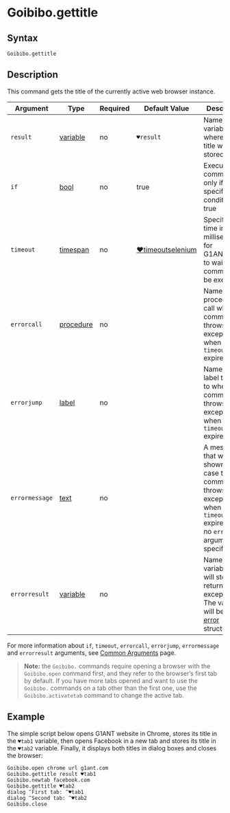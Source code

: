 # Goibibo.gettitle

## Syntax

```G1ANT
Goibibo.gettitle
```

## Description

This command gets the title of the currently active web browser instance.

| Argument | Type | Required | Default Value | Description |
| -------- | ---- | -------- | ------------- | ----------- |
| `result`       | [variable](https://manual.g1ant.com/link/G1ANT.Language/G1ANT.Language/Structures/VariableStructure.md) | no       | `♥result`                                                   | Name of a variable where the title will be stored |
| `if`           | [bool](https://manual.g1ant.com/link/G1ANT.Language/G1ANT.Language/Structures/BooleanStructure.md) | no       | true                                                        | Executes the command only if a specified condition is true   |
| `timeout`      | [timespan](https://manual.g1ant.com/link/G1ANT.Language/G1ANT.Language/Structures/TimeSpanStructure.md) | no       | [♥timeoutselenium](https://manual.g1ant.com/link/G1ANT.Addon.Selenium/G1ANT.Addon.Selenium/Variables/TimeoutSeleniumVariable.md) | Specifies time in milliseconds for G1ANT.Robot to wait for the command to be executed |
| `errorcall`    | [procedure](https://manual.g1ant.com/link/G1ANT.Language/G1ANT.Language/Structures/ProcedureStructure.md) | no       |                                                             | Name of a procedure to call when the command throws an exception or when a given `timeout` expires |
| `errorjump`    | [label](https://manual.g1ant.com/link/G1ANT.Language/G1ANT.Language/Structures/LabelStructure.md) | no       |                                                             | Name of the label to jump to when the command throws an exception or when a given `timeout` expires |
| `errormessage` | [text](https://manual.g1ant.com/link/G1ANT.Language/G1ANT.Language/Structures/TextStructure.md) | no       |                                                             | A message that will be shown in case the command throws an exception or when a given `timeout` expires, and no `errorjump` argument is specified |
| `errorresult`  | [variable](https://manual.g1ant.com/link/G1ANT.Language/G1ANT.Language/Structures/VariableStructure.md) | no       |                                                             | Name of a variable that will store the returned exception. The variable will be of [error](https://manual.g1ant.com/link/G1ANT.Language/G1ANT.Language/Structures/ErrorStructure.md) structure  |

For more information about `if`, `timeout`, `errorcall`, `errorjump`, `errormessage` and `errorresult` arguments, see [Common Arguments](https://manual.g1ant.com/link/G1ANT.Manual/appendices/common-arguments.md) page.

> **Note:** the `Goibibo.` commands require opening a browser with the `Goibibo.open` command first, and they refer to the browser’s first tab by default. If you have more tabs opened and want to use the `Goibibo.` commands on a tab other than the first one, use the `Goibibo.activatetab` command to change the active tab.

## Example

The simple script below opens G1ANT website in Chrome, stores its title in the `♥tab1` variable, then opens Facebook in a new tab and stores its title in the `♥tab2` variable. Finally, it displays both titles in dialog boxes and closes the browser:

```G1ANT
Goibibo.open chrome url g1ant.com
Goibibo.gettitle result ♥tab1
Goibibo.newtab facebook.com
Goibibo.gettitle ♥tab2
dialog ‴First tab: ‴♥tab1
dialog ‴Second tab: ‴♥tab2
Goibibo.close
```
